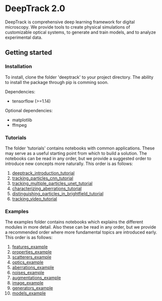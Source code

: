# DeepTrack 2.0

DeepTrack is comprehensive deep learning framework for digital microscopy. 
We provide tools to create physical simulations of customizable optical systems, to generate and train models, and to analyze experimental data.

## Getting started

### Installation

To install, clone the folder 'deeptrack' to your project directory. The ability to install the package through pip is comming soon.

Dependencies:
- tensorflow (>=1.14)

Optional dependencies:
- matplotlib
- ffmpeg

### Tutorials

The folder 'tutorials' contains notebooks with common applications. 
These may serve as a useful starting point from which to build a solution. 
The notebooks can be read in any order, but we provide a suggested order to introduce new concepts more naturally. 
This order is as follows:

1. [deeptrack_introduction_tutorial](tutorials/deeptrack_introduction_tutorial.ipynb)
2. [tracking_particles_cnn_tutorial](tutorials/tracking_particles_cnn_tutorial.ipynb)
3. [tracking_multiple_particles_unet_tutorial](tutorials/tracking_multiple_particles_unet_tutorial.ipynb)
4. [characterizing_aberrations_tutorial](tutorials/characterizing_aberrations_tutorial.ipynb)
5. [distinguishing_particles_in_brightfield_tutorial](tutorials/distinguishing_particles_in_brightfield_tutorial.ipynb)
6. [tracking_video_tutorial](tutorials/tracking_video_tutorial.ipynb)

### Examples

The examples folder contains notebooks which explains the different modules in more detail. Also these can be read in any order, but we provide a recommended order where more fundamental topics are introduced early.
This order is as follows:

1. [features_example](examples/features_example.ipynb)
2. [properties_example](examples/properties_example.ipynb)
3. [scatterers_example](examples/scatterers_example.ipynb)
4. [optics_example](examples/optics_example.ipynb)
5. [aberrations_example](examples/aberrations_example.ipynb)
6. [noises_example](examples/noises_example.ipynb)
7. [augmentations_example](examples/augmentations_example.ipynb)
6. [image_example](examples/image_example.ipynb)
7. [generators_example](examples/generators_example.ipynb)
8. [models_example](examples/models_example.ipynb)
